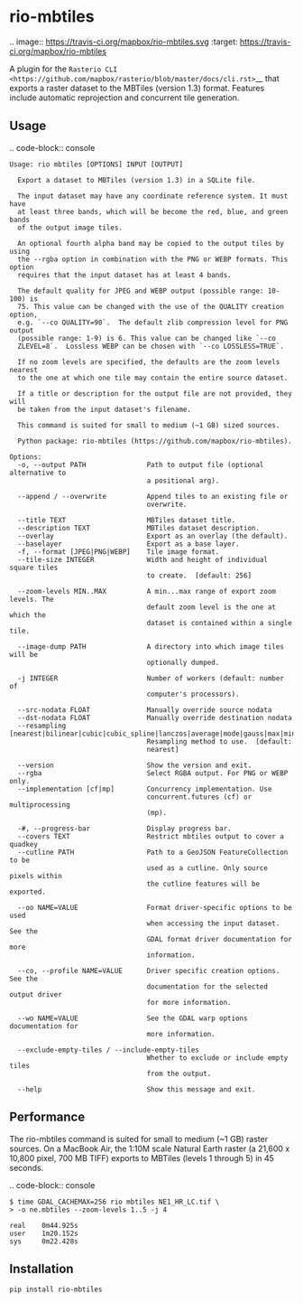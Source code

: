 rio-mbtiles
===========

.. image:: https://travis-ci.org/mapbox/rio-mbtiles.svg
   :target: https://travis-ci.org/mapbox/rio-mbtiles

A plugin for the
`Rasterio CLI <https://github.com/mapbox/rasterio/blob/master/docs/cli.rst>`__
that exports a raster dataset to the MBTiles (version 1.3) format. Features
include automatic reprojection and concurrent tile generation.

Usage
-----

.. code-block:: console

    Usage: rio mbtiles [OPTIONS] INPUT [OUTPUT]

      Export a dataset to MBTiles (version 1.3) in a SQLite file.

      The input dataset may have any coordinate reference system. It must have
      at least three bands, which will be become the red, blue, and green bands
      of the output image tiles.

      An optional fourth alpha band may be copied to the output tiles by using
      the --rgba option in combination with the PNG or WEBP formats. This option
      requires that the input dataset has at least 4 bands.

      The default quality for JPEG and WEBP output (possible range: 10-100) is
      75. This value can be changed with the use of the QUALITY creation option,
      e.g. `--co QUALITY=90`.  The default zlib compression level for PNG output
      (possible range: 1-9) is 6. This value can be changed like `--co
      ZLEVEL=8`.  Lossless WEBP can be chosen with `--co LOSSLESS=TRUE`.

      If no zoom levels are specified, the defaults are the zoom levels nearest
      to the one at which one tile may contain the entire source dataset.

      If a title or description for the output file are not provided, they will
      be taken from the input dataset's filename.

      This command is suited for small to medium (~1 GB) sized sources.

      Python package: rio-mbtiles (https://github.com/mapbox/rio-mbtiles).

    Options:
      -o, --output PATH               Path to output file (optional alternative to
                                      a positional arg).

      --append / --overwrite          Append tiles to an existing file or
                                      overwrite.

      --title TEXT                    MBTiles dataset title.
      --description TEXT              MBTiles dataset description.
      --overlay                       Export as an overlay (the default).
      --baselayer                     Export as a base layer.
      -f, --format [JPEG|PNG|WEBP]    Tile image format.
      --tile-size INTEGER             Width and height of individual square tiles
                                      to create.  [default: 256]

      --zoom-levels MIN..MAX          A min...max range of export zoom levels. The
                                      default zoom level is the one at which the
                                      dataset is contained within a single tile.

      --image-dump PATH               A directory into which image tiles will be
                                      optionally dumped.

      -j INTEGER                      Number of workers (default: number of
                                      computer's processors).

      --src-nodata FLOAT              Manually override source nodata
      --dst-nodata FLOAT              Manually override destination nodata
      --resampling [nearest|bilinear|cubic|cubic_spline|lanczos|average|mode|gauss|max|min|med|q1|q3|rms]
                                      Resampling method to use.  [default:
                                      nearest]

      --version                       Show the version and exit.
      --rgba                          Select RGBA output. For PNG or WEBP only.
      --implementation [cf|mp]        Concurrency implementation. Use
                                      concurrent.futures (cf) or multiprocessing
                                      (mp).

      -#, --progress-bar              Display progress bar.
      --covers TEXT                   Restrict mbtiles output to cover a quadkey
      --cutline PATH                  Path to a GeoJSON FeatureCollection to be
                                      used as a cutline. Only source pixels within
                                      the cutline features will be exported.

      --oo NAME=VALUE                 Format driver-specific options to be used
                                      when accessing the input dataset. See the
                                      GDAL format driver documentation for more
                                      information.

      --co, --profile NAME=VALUE      Driver specific creation options. See the
                                      documentation for the selected output driver
                                      for more information.

      --wo NAME=VALUE                 See the GDAL warp options documentation for
                                      more information.

      --exclude-empty-tiles / --include-empty-tiles
                                      Whether to exclude or include empty tiles
                                      from the output.

      --help                          Show this message and exit.

Performance
-----------

The rio-mbtiles command is suited for small to medium (~1 GB) raster sources.
On a MacBook Air, the 1:10M scale Natural Earth raster
(a 21,600 x 10,800 pixel, 700 MB TIFF) exports to MBTiles (levels 1 through 5)
in 45 seconds.

.. code-block:: console

    $ time GDAL_CACHEMAX=256 rio mbtiles NE1_HR_LC.tif \
    > -o ne.mbtiles --zoom-levels 1..5 -j 4

    real    0m44.925s
    user    1m20.152s
    sys     0m22.428s

Installation
------------

``pip install rio-mbtiles``

